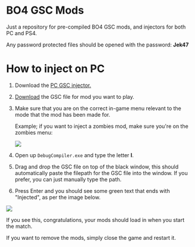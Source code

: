# BO4 GSC Mods
Just a repository for pre-compiled BO4 GSC mods, and injectors for both PC and PS4.

Any password protected files should be opened with the password: **Jek47**

# How to inject on PC
1. Download the [PC GSC injector.](https://github.com/Jek47/BO4-GSC-Mods/tree/main/Injectors/PC)
2. [Download](https://github.com/Jek47/BO4-GSC-Mods/tree/main/Zombies%20Mods) the GSC file for mod you want to play.
3. Make sure that you are on the correct in-game menu relevant to the mode that the mod has been made for.

   Example; if you want to inject a zombies mod, make sure you're on the zombies menu:
   
   ![](https://i.ibb.co/mhkjbD0/Zombies.png)

4. Open up `DebugCompiler.exe` and type the letter **I**.
5. Drag and drop the GSC file on top of the black window, this should automatically paste the filepath for the GSC file into the window. If you prefer, you can just manually type the path.
6. Press Enter and you should see some green text that ends with "Injected", as per the image below.

![](https://i.ibb.co/47tBsf4/Injector.png)

If you see this, congratulations, your mods should load in when you start the match. 

If you want to remove the mods, simply close the game and restart it.
